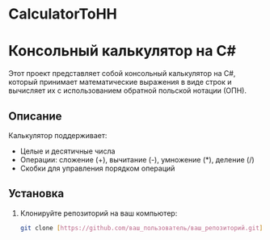 # CalculatorToHH
# Консольный калькулятор на C#

Этот проект представляет собой консольный калькулятор на C#, который принимает математические выражения в виде строк и вычисляет их с использованием обратной польской нотации (ОПН).

## Описание

Калькулятор поддерживает:

- Целые и десятичные числа
- Операции: сложение (+), вычитание (-), умножение (*), деление (/)
- Скобки для управления порядком операций

## Установка

1. Клонируйте репозиторий на ваш компьютер:
   ```bash
   git clone [https://github.com/ваш_пользователь/ваш_репозиторий.git](https://github.com/Timkavipww/CalculatorToHH.git)
